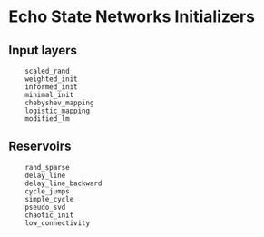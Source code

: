 # Echo State Networks Initializers

## Input layers

```@docs
    scaled_rand
    weighted_init
    informed_init
    minimal_init
    chebyshev_mapping
    logistic_mapping
    modified_lm
```

## Reservoirs

```@docs
    rand_sparse
    delay_line
    delay_line_backward
    cycle_jumps
    simple_cycle
    pseudo_svd
    chaotic_init
    low_connectivity
```
